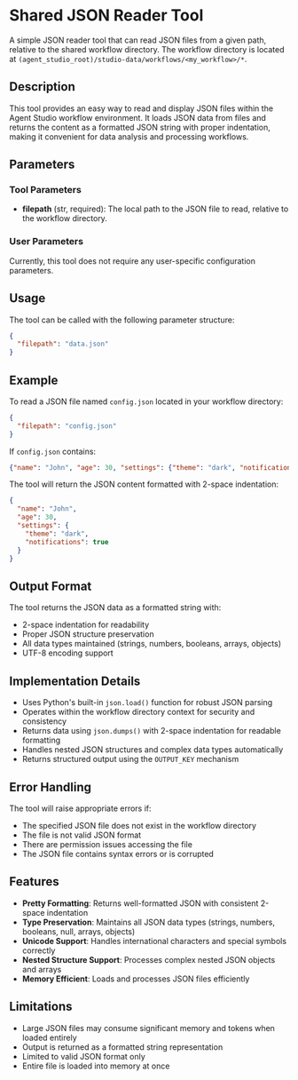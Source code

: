 # Shared JSON Reader Tool

A simple JSON reader tool that can read JSON files from a given path, relative to the shared workflow directory. The workflow directory is located at `(agent_studio_root)/studio-data/workflows/<my_workflow>/*`.

## Description

This tool provides an easy way to read and display JSON files within the Agent Studio workflow environment. It loads JSON data from files and returns the content as a formatted JSON string with proper indentation, making it convenient for data analysis and processing workflows.

## Parameters

### Tool Parameters

- **filepath** (str, required): The local path to the JSON file to read, relative to the workflow directory.

### User Parameters

Currently, this tool does not require any user-specific configuration parameters.

## Usage

The tool can be called with the following parameter structure:

```json
{
  "filepath": "data.json"
}
```

## Example

To read a JSON file named `config.json` located in your workflow directory:

```json
{
  "filepath": "config.json"
}
```

If `config.json` contains:
```json
{"name": "John", "age": 30, "settings": {"theme": "dark", "notifications": true}}
```

The tool will return the JSON content formatted with 2-space indentation:

```json
{
  "name": "John",
  "age": 30,
  "settings": {
    "theme": "dark",
    "notifications": true
  }
}
```

## Output Format

The tool returns the JSON data as a formatted string with:
- 2-space indentation for readability
- Proper JSON structure preservation
- All data types maintained (strings, numbers, booleans, arrays, objects)
- UTF-8 encoding support

## Implementation Details

- Uses Python's built-in `json.load()` function for robust JSON parsing
- Operates within the workflow directory context for security and consistency
- Returns data using `json.dumps()` with 2-space indentation for readable formatting
- Handles nested JSON structures and complex data types automatically
- Returns structured output using the `OUTPUT_KEY` mechanism

## Error Handling

The tool will raise appropriate errors if:
- The specified JSON file does not exist in the workflow directory
- The file is not valid JSON format
- There are permission issues accessing the file
- The JSON file contains syntax errors or is corrupted

## Features

- **Pretty Formatting**: Returns well-formatted JSON with consistent 2-space indentation
- **Type Preservation**: Maintains all JSON data types (strings, numbers, booleans, null, arrays, objects)
- **Unicode Support**: Handles international characters and special symbols correctly
- **Nested Structure Support**: Processes complex nested JSON objects and arrays
- **Memory Efficient**: Loads and processes JSON files efficiently

## Limitations

- Large JSON files may consume significant memory and tokens when loaded entirely
- Output is returned as a formatted string representation
- Limited to valid JSON format only
- Entire file is loaded into memory at once
